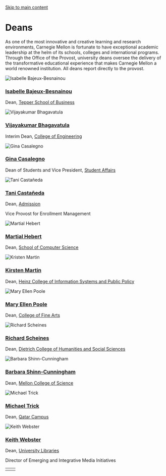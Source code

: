 [Skip to main content](https://www.cmu.edu/leadership/deans#main-content)

# Deans

As one of the most innovative and creative learning and research environments, Carnegie Mellon is fortunate to have exceptional academic leadership at the helm of its schools, colleges and international programs. Through the Office of the Provost, university deans oversee the delivery of the transformative educational experience that makes Carnegie Mellon a world renowned institution. All deans report directly to the provost.

![Isabelle Bajeux-Besnainou](https://www.cmu.edu/sites/default/files/2025-04/Image%20with%20Caption.jpg)

### [Isabelle Bajeux-Besnainou](https://www.cmu.edu/tepper/faculty-and-research/faculty-by-area/profiles/bajeux-besnainou-isabelle.html)

Dean, [Tepper School of Business](https://www.cmu.edu/tepper)

![Vijayakumar Bhagavatula](https://www.cmu.edu/sites/default/files/2025-07/vijayakumar-bhagavatula%201.jpg)

### [Vijayakumar Bhagavatula](https://www.ece.cmu.edu/directory/bios/bhagavatula-vijayakumar.html)

Interim Dean, [College of Engineering](http://engineering.cmu.edu/index.html)

![Gina Casalegno](https://www.cmu.edu/sites/default/files/2025-04/casalegno_600x600_headshot-min_05-2023.jpg)

### [Gina Casalegno](https://www.cmu.edu/leadership/senior-admin/casalegno-bio)

Dean of Students and Vice President, [Student Affairs](http://www.cmu.edu/student-affairs)

![Tani Castañeda](https://www.cmu.edu/sites/default/files/2025-08/tani-castaneda-800x800-min.jpg)

### [Tani Castañeda](https://www.cmu.edu/em-office/meet-the-vp/index.html)

Dean, [Admission](https://www.cmu.edu/admission/)

Vice Provost for Enrollment Management

![Martial Hebert](https://www.cmu.edu/sites/default/files/2025-04/hebert-600x600-min-2.jpg)

### [Martial Hebert](https://www.cs.cmu.edu/about-dean)

Dean, [School of Computer Science](https://www.cs.cmu.edu/)

![Kristen Martin](https://www.cmu.edu/sites/default/files/2025-07/kirsten%20martin%201.jpg)

### [Kirsten Martin](https://www.heinz.cmu.edu/faculty-research/profiles/martin-kirsten/)

Dean, [Heinz College of Information Systems and Public Policy](https://www.heinz.cmu.edu/)

![Mary Ellen Poole](https://www.cmu.edu/sites/default/files/2025-04/mary-ellen-poole_600x600-min.jpg)

### [Mary Ellen Poole](https://www.cmu.edu/news/stories/archives/2021/june/poole-cfa-dean.html)

Dean, [College of Fine Arts](http://www.cfa.cmu.edu/)

![Richard Scheines](https://www.cmu.edu/sites/default/files/2025-04/dean-scheines-600x600.jpg)

### [Richard Scheines](http://www.cmu.edu/dietrich/about/about-the-dean.html)

Dean, [Dietrich College of Humanities and Social Sciences](http://www.cmu.edu/dietrich/)

![Barbara Shinn-Cunningham](https://www.cmu.edu/sites/default/files/2025-04/Barbara-Shinn-Cunningham-headshot.jpg)

### [Barbara Shinn-Cunningham](https://www.cmu.edu/mcs/people/dean-bio.html)

Dean, [Mellon College of Science](https://www.cmu.edu/mcs/index.html)

![Michael Trick](https://www.cmu.edu/sites/default/files/2025-04/michael-trick-600x600-min.jpg)

### [Michael Trick](https://www.qatar.cmu.edu/about-us/deans-office/michael-trick/)

Dean, [Qatar Campus](https://www.qatar.cmu.edu/)

![Keith Webster](https://www.cmu.edu/sites/default/files/2025-04/dean-webster-600x600.jpg)

### [Keith Webster](https://www.library.cmu.edu/about/people/keith-webster)

Dean, [University Libraries](http://www.library.cmu.edu/)

Director of Emerging and Integrative Media Initiatives

|     |     |
| --- | --- |
|  |  |
